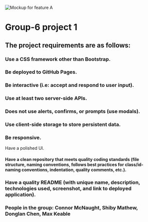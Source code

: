 ![Mockup for feature A](http://monosnap.com/image/bOcxxxxLGF.png)

# Group-6 project 1

## The project requirements are as follows:

### Use a CSS framework other than Bootstrap.

### Be deployed to GitHub Pages.

### Be interactive (i.e: accept and respond to user input).

### Use at least two server-side APIs.

### Does not use alerts, confirms, or prompts (use modals).

### Use client-side storage to store persistent data.

### Be responsive.

Have a polished UI.

#### Have a clean repository that meets quality coding standards (file structure, naming conventions, follows best practices for class/id-naming conventions, indentation, quality comments, etc.).

### Have a quality README (with unique name, description, technologies used, screenshot, and link to deployed application).


### People in the group: Connor McNaught, Shiby Mathew, Donglan Chen, Max Keable

